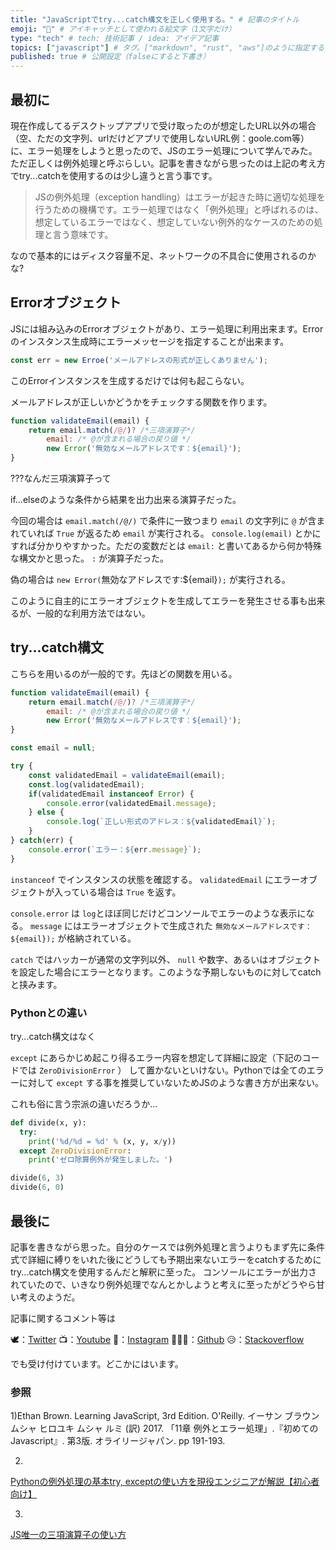 ```yaml
---
title: "JavaScriptでtry...catch構文を正しく使用する。" # 記事のタイトル
emoji: "🙈" # アイキャッチとして使われる絵文字（1文字だけ）
type: "tech" # tech: 技術記事 / idea: アイデア記事
topics: ["javascript"] # タグ。["markdown", "rust", "aws"]のように指定する
published: true # 公開設定（falseにすると下書き）
---
```

## 最初に

現在作成してるデスクトップアプリで受け取ったのが想定したURL以外の場合（空、ただの文字列、urlだけどアプリで使用しないURL例：goole.com等）に、エラー処理をしようと思ったので、JSのエラー処理について学んでみた。ただ正しくは例外処理と呼ぶらしい。記事を書きながら思ったのは上記の考え方でtry...catchを使用するのは少し違うと言う事です。

> JSの例外処理（exception handling）はエラーが起きた時に適切な処理を行うための機構です。エラー処理ではなく「例外処理」と呼ばれるのは、想定しているエラーではなく、想定していない例外的なケースのための処理と言う意味です。

なので基本的にはディスク容量不足、ネットワークの不具合に使用されるのかな?

## Errorオブジェクト

JSには組み込みのErrorオブジェクトがあり、エラー処理に利用出来ます。Errorのインスタンス生成時にエラーメッセージを指定することが出来ます。

```jsx
const err = new Erroe('メールアドレスの形式が正しくありません');
```

このErrorインスタンスを生成するだけでは何も起こらない。

メールアドレスが正しいかどうかをチェックする関数を作ります。

```jsx
function validateEmail(email) {
	return email.match(/@/)? /*三項演算子*/
		email: /* @が含まれる場合の戻り値 */
		new Error('無効なメールアドレスです：${email}');
}
```

???なんだ三項演算子って

if...elseのような条件から結果を出力出来る演算子だった。

今回の場合は `email.match(/@/)` で条件に一致つまり `email` の文字列に `@` が含まれていれば `True` が返るため `email` が実行される。 `console.log(email)` とかにすれば分かりやすかった。ただの変数だとは `email:` と書いてあるから何か特殊な構文かと思った。 `:` が演算子だった。

偽の場合は `new Error(`無効なアドレスです:${email}`);` が実行される。

このように自主的にエラーオブジェクトを生成してエラーを発生させる事も出来るが、一般的な利用方法ではない。

## try...catch構文

こちらを用いるのが一般的です。先ほどの関数を用いる。

```jsx
function validateEmail(email) {
	return email.match(/@/)? /*三項演算子*/
		email: /* @が含まれる場合の戻り値 */
		new Error('無効なメールアドレスです：${email}');
}

const email = null;

try {
	const validatedEmail = validateEmail(email);
	const.log(validatedEmail);
	if(validatedEmail instanceof Error) {
		console.error(validatedEmail.message);
	} else {
		console.log(`正しい形式のアドレス：${validatedEmail}`);
	}
} catch(err) {
	console.error(`エラー：${err.message}`);
}
```

`instanceof` でインスタンスの状態を確認する。 `validatedEmail` にエラーオブジェクトが入っている場合は `True` を返す。

`console.error` は `log`とほぼ同じだけどコンソールでエラーのような表示になる。 `message` にはエラーオブジェクトで生成された `無効なメールアドレスです：${email});` が格納されている。

`catch` ではハッカーが通常の文字列以外、 `null` や数字、あるいはオブジェクトを設定した場合にエラーとなります。このような予期しないものに対してcatchと挟みます。

### Pythonとの違い

try...catch構文はなく

`except` にあらかじめ起こり得るエラー内容を想定して詳細に設定（下記のコードでは `ZeroDivisionError` ） して置かないといけない。Pythonでは全てのエラーに対して `except` する事を推奨していないためJSのような書き方が出来ない。

これも俗に言う宗派の違いだろうか...

```python
def divide(x, y):
  try:
    print('%d/%d = %d' % (x, y, x/y))
  except ZeroDivisionError:
    print('ゼロ除算例外が発生しました。')

divide(6, 3)
divide(6, 0)
```

## 最後に
記事を書きながら思った。自分のケースでは例外処理と言うよりもまず先に条件式で詳細に縛りをいれた後にどうしても予期出来ないエラーをcatchするためにtry...catch構文を使用するんだと解釈に至った。
コンソールにエラーが出力されていたので、いきなり例外処理でなんとかしようと考えに至ったがどうやら甘い考えのようだ。

記事に関するコメント等は

🕊：[Twitter](https://twitter.com/Unemployed_jp)
📺：[Youtube](https://www.youtube.com/channel/UCT3wLdiZS3Gos87f9fu4EOQ/featured?view_as=subscriber)
📸：[Instagram](https://www.instagram.com/unemployed_jp/)
👨🏻‍💻：[Github](https://github.com/wimpykid719?tab=repositories)
😥：[Stackoverflow](https://ja.stackoverflow.com/users/edit/22565)

でも受け付けています。どこかにはいます。

### 参照

1)Ethan Brown.  Learning JavaScript, 3rd Edition. O'Reilly. イーサン ブラウン ムシャ ヒロユキ ムシャ ルミ (訳) 2017.  「11章 例外とエラー処理」.『初めてのJavascript』. 第3版. オライリージャパン. pp 191-193.

2)

[Pythonの例外処理の基本try, exceptの使い方を現役エンジニアが解説【初心者向け】](https://techacademy.jp/magazine/22299)

3)

[JS唯一の三項演算子の使い方](https://zenn.dev/unemployed/articles/fa2fd531494fa806fb05)